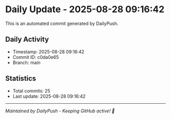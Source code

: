 # Daily Update - 2025-08-28 09:16:42

This is an automated commit generated by DailyPush.

## Daily Activity
- Timestamp: 2025-08-28 09:16:42
- Commit ID: c0da0e65
- Branch: main

## Statistics
- Total commits: 25
- Last update: 2025-08-28 09:16:42

---
*Maintained by DailyPush - Keeping GitHub active! 🚀*
